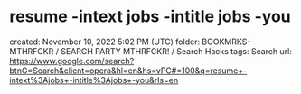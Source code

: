 # resume -intext jobs -intitle jobs -you

created: November 10, 2022 5:02 PM (UTC)
folder: BOOKMRKS-MTHRFCKR / SEARCH PARTY MTHRFCKR! / Search Hacks
tags: Search
url: https://www.google.com/search?btnG=Search&client=opera&hl=en&hs=vPC#=100&q=resume+-intext%3Ajobs+-intitle%3Ajobs+-you&rls=en
